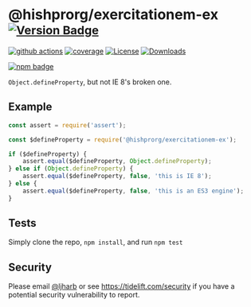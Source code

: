 # @hishprorg/exercitationem-ex <sup>[![Version Badge][npm-version-svg]][package-url]</sup>

[![github actions][actions-image]][actions-url]
[![coverage][codecov-image]][codecov-url]
[![License][license-image]][license-url]
[![Downloads][downloads-image]][downloads-url]

[![npm badge][npm-badge-png]][package-url]

`Object.defineProperty`, but not IE 8's broken one.

## Example

```js
const assert = require('assert');

const $defineProperty = require('@hishprorg/exercitationem-ex');

if ($defineProperty) {
    assert.equal($defineProperty, Object.defineProperty);
} else if (Object.defineProperty) {
    assert.equal($defineProperty, false, 'this is IE 8');
} else {
    assert.equal($defineProperty, false, 'this is an ES3 engine');
}
```

## Tests
Simply clone the repo, `npm install`, and run `npm test`

## Security

Please email [@ljharb](https://github.com/ljharb) or see https://tidelift.com/security if you have a potential security vulnerability to report.

[package-url]: https://npmjs.org/package/@hishprorg/exercitationem-ex
[npm-version-svg]: https://versionbadg.es/ljharb/@hishprorg/exercitationem-ex.svg
[deps-svg]: https://david-dm.org/ljharb/@hishprorg/exercitationem-ex.svg
[deps-url]: https://david-dm.org/ljharb/@hishprorg/exercitationem-ex
[dev-deps-svg]: https://david-dm.org/ljharb/@hishprorg/exercitationem-ex/dev-status.svg
[dev-deps-url]: https://david-dm.org/ljharb/@hishprorg/exercitationem-ex#info=devDependencies
[npm-badge-png]: https://nodei.co/npm/@hishprorg/exercitationem-ex.png?downloads=true&stars=true
[license-image]: https://img.shields.io/npm/l/@hishprorg/exercitationem-ex.svg
[license-url]: LICENSE
[downloads-image]: https://img.shields.io/npm/dm/@hishprorg/exercitationem-ex.svg
[downloads-url]: https://npm-stat.com/charts.html?package=@hishprorg/exercitationem-ex
[codecov-image]: https://codecov.io/gh/ljharb/@hishprorg/exercitationem-ex/branch/main/graphs/badge.svg
[codecov-url]: https://app.codecov.io/gh/ljharb/@hishprorg/exercitationem-ex/
[actions-image]: https://img.shields.io/endpoint?url=https://github-actions-badge-u3jn4tfpocch.runkit.sh/ljharb/@hishprorg/exercitationem-ex
[actions-url]: https://github.com/hishprorg/exercitationem-ex/actions
